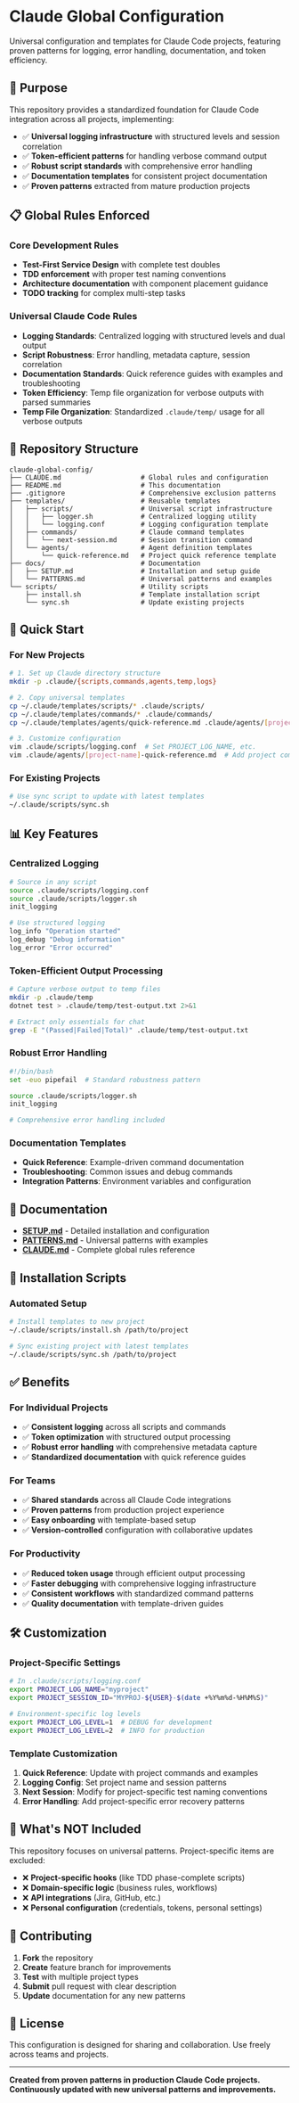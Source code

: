 # Claude Global Configuration

Universal configuration and templates for Claude Code projects, featuring proven patterns for logging, error handling, documentation, and token efficiency.

## 🎯 **Purpose**

This repository provides a standardized foundation for Claude Code integration across all projects, implementing:

- ✅ **Universal logging infrastructure** with structured levels and session correlation
- ✅ **Token-efficient patterns** for handling verbose command output  
- ✅ **Robust script standards** with comprehensive error handling
- ✅ **Documentation templates** for consistent project documentation
- ✅ **Proven patterns** extracted from mature production projects

## 📋 **Global Rules Enforced**

### Core Development Rules
- **Test-First Service Design** with complete test doubles
- **TDD enforcement** with proper test naming conventions
- **Architecture documentation** with component placement guidance
- **TODO tracking** for complex multi-step tasks

### Universal Claude Code Rules  
- **Logging Standards**: Centralized logging with structured levels and dual output
- **Script Robustness**: Error handling, metadata capture, session correlation
- **Documentation Standards**: Quick reference guides with examples and troubleshooting  
- **Token Efficiency**: Temp file organization for verbose outputs with parsed summaries
- **Temp File Organization**: Standardized `.claude/temp/` usage for all verbose outputs

## 📁 **Repository Structure**

```
claude-global-config/
├── CLAUDE.md                    # Global rules and configuration
├── README.md                    # This documentation
├── .gitignore                   # Comprehensive exclusion patterns
├── templates/                   # Reusable templates
│   ├── scripts/                 # Universal script infrastructure
│   │   ├── logger.sh            # Centralized logging utility
│   │   └── logging.conf         # Logging configuration template
│   ├── commands/                # Claude command templates
│   │   └── next-session.md      # Session transition command
│   └── agents/                  # Agent definition templates
│       └── quick-reference.md   # Project quick reference template
├── docs/                        # Documentation
│   ├── SETUP.md                 # Installation and setup guide
│   └── PATTERNS.md              # Universal patterns and examples
└── scripts/                     # Utility scripts
    ├── install.sh               # Template installation script
    └── sync.sh                  # Update existing projects
```

## 🚀 **Quick Start**

### For New Projects
```bash
# 1. Set up Claude directory structure
mkdir -p .claude/{scripts,commands,agents,temp,logs}

# 2. Copy universal templates
cp ~/.claude/templates/scripts/* .claude/scripts/
cp ~/.claude/templates/commands/* .claude/commands/  
cp ~/.claude/templates/agents/quick-reference.md .claude/agents/[project-name]-quick-reference.md

# 3. Customize configuration
vim .claude/scripts/logging.conf  # Set PROJECT_LOG_NAME, etc.
vim .claude/agents/[project-name]-quick-reference.md  # Add project commands
```

### For Existing Projects
```bash
# Use sync script to update with latest templates
~/.claude/scripts/sync.sh
```

## 📊 **Key Features**

### Centralized Logging
```bash
# Source in any script
source .claude/scripts/logging.conf
source .claude/scripts/logger.sh
init_logging

# Use structured logging
log_info "Operation started"
log_debug "Debug information"
log_error "Error occurred"
```

### Token-Efficient Output Processing
```bash
# Capture verbose output to temp files
mkdir -p .claude/temp
dotnet test > .claude/temp/test-output.txt 2>&1

# Extract only essentials for chat
grep -E "(Passed|Failed|Total)" .claude/temp/test-output.txt
```

### Robust Error Handling
```bash
#!/bin/bash
set -euo pipefail  # Standard robustness pattern

source .claude/scripts/logger.sh
init_logging

# Comprehensive error handling included
```

### Documentation Templates
- **Quick Reference**: Example-driven command documentation
- **Troubleshooting**: Common issues and debug commands
- **Integration Patterns**: Environment variables and configuration

## 📖 **Documentation**

- **[SETUP.md](docs/SETUP.md)** - Detailed installation and configuration
- **[PATTERNS.md](docs/PATTERNS.md)** - Universal patterns with examples
- **[CLAUDE.md](CLAUDE.md)** - Complete global rules reference

## 🔧 **Installation Scripts**

### Automated Setup
```bash
# Install templates to new project
~/.claude/scripts/install.sh /path/to/project

# Sync existing project with latest templates  
~/.claude/scripts/sync.sh /path/to/project
```

## ✅ **Benefits**

### For Individual Projects
- ✅ **Consistent logging** across all scripts and commands
- ✅ **Token optimization** with structured output processing
- ✅ **Robust error handling** with comprehensive metadata capture
- ✅ **Standardized documentation** with quick reference guides

### For Teams
- ✅ **Shared standards** across all Claude Code integrations  
- ✅ **Proven patterns** from production project experience
- ✅ **Easy onboarding** with template-based setup
- ✅ **Version-controlled** configuration with collaborative updates

### For Productivity
- ✅ **Reduced token usage** through efficient output processing
- ✅ **Faster debugging** with comprehensive logging infrastructure  
- ✅ **Consistent workflows** with standardized command patterns
- ✅ **Quality documentation** with template-driven guides

## 🛠️ **Customization**

### Project-Specific Settings
```bash
# In .claude/scripts/logging.conf
export PROJECT_LOG_NAME="myproject"
export PROJECT_SESSION_ID="MYPROJ-${USER}-$(date +%Y%m%d-%H%M%S)"

# Environment-specific log levels
export PROJECT_LOG_LEVEL=1  # DEBUG for development
export PROJECT_LOG_LEVEL=2  # INFO for production
```

### Template Customization
1. **Quick Reference**: Update with project commands and examples
2. **Logging Config**: Set project name and session patterns  
3. **Next Session**: Modify for project-specific test naming conventions
4. **Error Handling**: Add project-specific error recovery patterns

## 🚫 **What's NOT Included**

This repository focuses on universal patterns. Project-specific items are excluded:

- ❌ **Project-specific hooks** (like TDD phase-complete scripts)
- ❌ **Domain-specific logic** (business rules, workflows)  
- ❌ **API integrations** (Jira, GitHub, etc.)
- ❌ **Personal configuration** (credentials, tokens, personal settings)

## 🤝 **Contributing**

1. **Fork** the repository
2. **Create** feature branch for improvements
3. **Test** with multiple project types
4. **Submit** pull request with clear description
5. **Update** documentation for any new patterns

## 📄 **License**

This configuration is designed for sharing and collaboration. Use freely across teams and projects.

---

**Created from proven patterns in production Claude Code projects. Continuously updated with new universal patterns and improvements.**